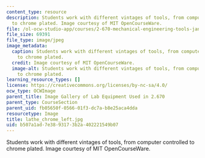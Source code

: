 ```yaml
---
content_type: resource
description: Students work with different vintages of tools, from computer controlled
  to chrome plated. Image courtesy of MIT OpenCourseWare.
file: /ol-ocw-studio-app/courses/2-670-mechanical-engineering-tools-january-iap-2004/b507a1ad7e3893173b2a402221549b07_lathe_chrome_left.jpg
file_size: 69391
file_type: image/jpeg
image_metadata:
  caption: Students work with different vintages of tools, from computer controlled
    to chrome plated.
  credit: Image courtesy of MIT OpenCourseWare.
  image-alt: Students work with different vintages of tools, from computer controlled
    to chrome plated.
learning_resource_types: []
license: https://creativecommons.org/licenses/by-nc-sa/4.0/
ocw_type: OCWImage
parent_title: Image Gallery of Lab Equipment Used in 2.670
parent_type: CourseSection
parent_uid: fb05650f-0566-01f3-dc7a-b8e25aca4dda
resourcetype: Image
title: lathe_chrome_left.jpg
uid: b507a1ad-7e38-9317-3b2a-402221549b07
---
```

Students work with different vintages of tools, from computer controlled to chrome plated. Image courtesy of MIT OpenCourseWare.